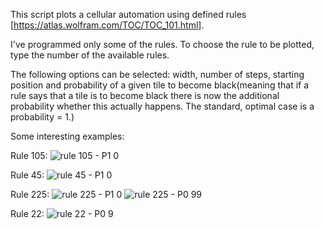 This script plots a cellular automation using defined rules [https://atlas.wolfram.com/TOC/TOC_101.html].

I've programmed only some of the rules. To choose the rule to be plotted, type the number of the available rules.

The following options can be selected: width, number of steps, starting position and probability of a given tile to become black(meaning that if a rule says that a tile is to become black there is now the additional probability whether this actually happens. The standard, optimal case is a probability = 1.)

Some interesting examples:

Rule 105:
![rule 105 - P1 0](https://github.com/user-attachments/assets/87861c65-5a5e-4a9a-bda9-d475cea7f201)

Rule 45:
![rule 45 - P1 0](https://github.com/user-attachments/assets/54fadc3e-fc31-47c0-a586-7864134d017c)

Rule 225:
![rule 225 - P1 0](https://github.com/user-attachments/assets/117fff78-ddb0-49bb-9bc4-7912c567654d)
![rule 225 - P0 99](https://github.com/user-attachments/assets/ae24bdb3-b3d4-4fc4-8589-244b6ab911b7)

Rule 22:
![rule 22 - P0 9](https://github.com/user-attachments/assets/056cd4a8-1bd9-47d3-b20d-be99afed80fc)
